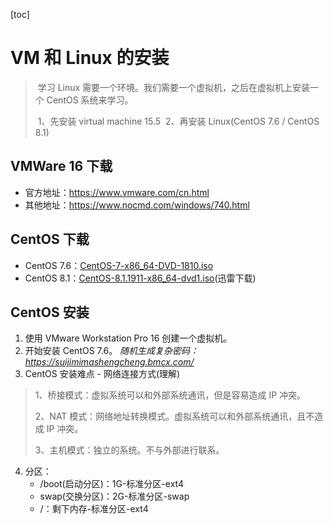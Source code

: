 [toc]

# VM 和 Linux 的安装

> ​	学习 Linux 需要一个环境。我们需要一个虚拟机，之后在虚拟机上安装一个 CentOS 系统来学习。
>
> ​	1、先安装 virtual machine 15.5
> ​	2、再安装 Linux(CentOS 7.6 / CentOS 8.1)



## VMWare 16 下载

- 官方地址：<https://www.vmware.com/cn.html>
- 其他地址：<https://www.nocmd.com/windows/740.html>

## CentOS 下载

- CentOS 7.6：[CentOS-7-x86_64-DVD-1810.iso](http://mirror.nsc.liu.se/centos-store/7.6.1810/isos/x86_64/CentOS-7-x86_64-DVD-1810.iso)
- CentOS 8.1：[CentOS-8.1.1911-x86_64-dvd1.iso](https://vault.centos.org/8.1.1911/isos/x86_64/CentOS-8.1.1911-x86_64-dvd1.iso)(迅雷下载)

## CentOS 安装

1. 使用 VMware Workstation Pro 16 创建一个虚拟机。
2. 开始安装 CentOS 7.6。
    *随机生成复杂密码：https://suijimimashengcheng.bmcx.com/*
3. CentOS 安装难点 - 网络连接方式(理解)

> 1、桥接模式：虚拟系统可以和外部系统通讯，但是容易造成 IP 冲突。
>
> 2、NAT 模式：网络地址转换模式。虚拟系统可以和外部系统通讯，且不造成 IP 冲突。
>
> 3、主机模式：独立的系统。不与外部进行联系。

4. 分区：
   - /boot(启动分区)：1G-标准分区-ext4
   - swap(交换分区)：2G-标准分区-swap
   - /：剩下内存-标准分区-ext4
